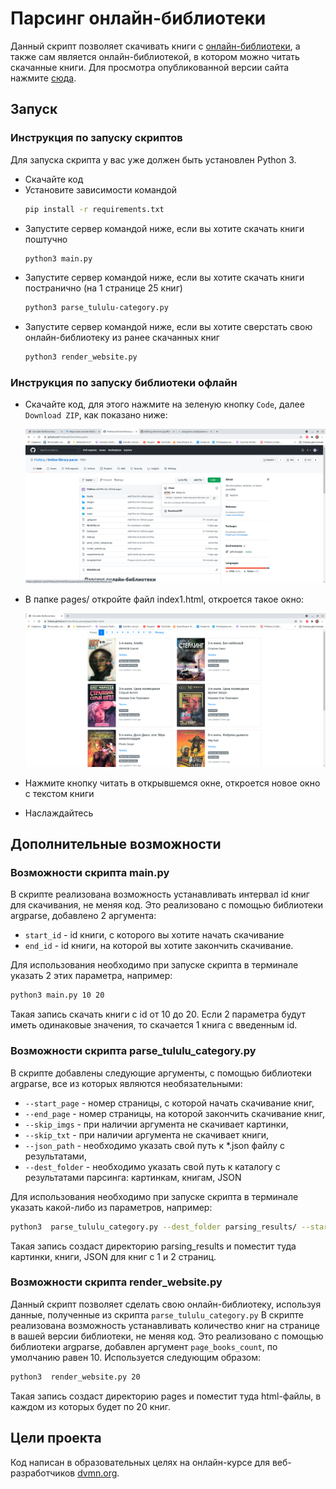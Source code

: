 # Парсинг онлайн-библиотеки

Данный скрипт позволяет скачивать книги с [онлайн-библиотеки](https://tululu.org/), а также сам является онлайн-библиотекой, в котором можно читать скачанные книги. 
Для просмотра опубликованной версии сайта нажмите [сюда](https://fiskless.github.io/Online-library-parse/pages/index1.html).

## Запуск

### Инструкция по запуску скриптов

Для запуска скрипта у вас уже должен быть установлен Python 3.

- Скачайте код
- Установите зависимости командой 
    ```sh
    pip install -r requirements.txt
    ```
- Запустите сервер командой ниже, если вы хотите скачать книги поштучно 
    ```sh
    python3 main.py
    ```
- Запустите сервер командой ниже, если вы хотите скачать книги постранично (на 1 странице 25 книг) 
    ```sh
    python3 parse_tululu-category.py
    ```
- Запустите сервер командой ниже, если вы хотите сверстать свою онлайн-библиотеку из ранее скачанных книг 
    ```sh
    python3 render_website.py
    ```

### Инструкция по запуску библиотеки офлайн

- Скачайте код, для этого нажмите на зеленую кнопку `Code`, далее `Download ZIP`, как показано ниже:

  ![Image alt](https://github.com/Fiskless/Online-library-parse/blob/master/media/how_to_load_library.png)
- В папке pages/ откройте файл index1.html, откроется такое окно:

  ![Image alt](https://github.com/Fiskless/Online-library-parse/blob/master/media/screenshot.png)
- Нажмите кнопку читать в открывшемся окне, откроется новое окно с текстом книги
- Наслаждайтесь


## Дополнительные возможности

### Возможности скрипта main.py

В скрипте реализована возможность устанавливать интервал id книг для скачивания, не меняя код. 
Это реализовано с помощью библиотеки argparse, добавлено 2 аргумента:
- `start_id` - id книги, с которого вы хотите начать скачивание
- `end_id` - id книги, на которой вы хотите закончить скачивание.

Для использования необходимо при запуске скрипта в терминале указать 2 этих параметра, например: 
```sh
python3 main.py 10 20
```
Такая запись скачать книги с id от 10 до 20. 
Если 2 параметра будут иметь одинаковые значения, то скачается 1 книга с введенным id.

### Возможности скрипта parse_tululu_category.py

В скрипте добавлены следующие аргументы, с помощью библиотеки argparse, все из которых являются необязательными:
- `--start_page` - номер страницы, с которой начать скачивание книг,
- `--end_page` - номер страницы, на которой закончить скачивание книг,
- `--skip_imgs` - при наличии аргумента не скачивает картинки,
- `--skip_txt` - при наличии аргумента не скачивает книги,
- `--json_path` - необходимо указать свой путь к *.json файлу с результатами,
- `--dest_folder` - необходимо указать свой путь к каталогу с результатами парсинга: картинкам, книгам, JSON

Для использования необходимо при запуске скрипта в терминале указать какой-либо из параметров, например: 
```sh
python3  parse_tululu_category.py --dest_folder parsing_results/ --start_page 1 --end_page 3 
```
Такая запись создаст директорию parsing_results и поместит туда картинки, книги, JSON для книг с 1 и 2 страниц.

### Возможности скрипта render_website.py
Данный скрипт позволяет сделать свою онлайн-библиотеку, используя данные, полученные из скрипта `parse_tululu_category.py`
В скрипте реализована возможность устанавливать количество книг на странице в вашей версии библиотеки, не меняя код. 
Это реализовано с помощью библиотеки argparse, добавлен аргумент `page_books_count`, по умолчанию равен 10.
Используется следующим образом: 
```sh
python3  render_website.py 20
```
Такая запись создаст директорию pages и поместит туда html-файлы, в каждом из которых будет по 20 книг.

## Цели проекта

Код написан в образовательных целях на онлайн-курсе для веб-разработчиков [dvmn.org](https://dvmn.org/).